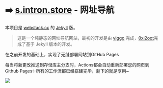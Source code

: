 # ➡️ [s.intron.store](https://s.intron.store/) - 网址导航

本项目是 [webstack.cc](https://github.com/WebStackPage/WebStackPage.github.io) 的 [Jekyll](https://jekyllrb.com/) 版。

> 这是一个纯静态的网址导航网站，最初的开发是由 [viggo](http://viggoz.com/) 完成，[0xl2oot](https://github.com/0xl2oot/webstack-jekyll)完成了基于 Jekyll 版本的开发。

在之前开发的基础上，实现了无缝部署网站到GitHub Pages

每当将新更改推送到存储库主分支时，Actions都会自动重新部署您的网页到Github Pages✨所有的工作流都已经搭建完毕，剩下的就是享用~

![](https://camo.githubusercontent.com/b0b4616f0a28848924fe3ae7adbd8f139e14e209cad0a93e94f9529126a047cc/687474703a2f2f7777772e776562737461636b2e63632f6173736574732f696d616765732f707265766965772e676966)
